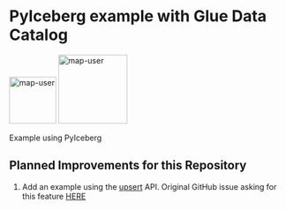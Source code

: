 # PyIceberg example with Glue Data Catalog

<img width="85" alt="map-user" src="https://img.shields.io/badge/views-042-green"> <img width="125" alt="map-user" src="https://img.shields.io/badge/unique visits-016-green">

Example using PyIceberg

## Planned Improvements for this Repository
1. Add an example using the [upsert](https://py.iceberg.apache.org/api/#upsert) API. Original GitHub issue asking for this feature [HERE](https://github.com/apache/iceberg-python/issues/402)
